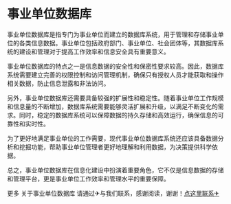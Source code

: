 # 事业单位数据库

事业单位数据库是指专门为事业单位而建立的数据库系统，用于管理和存储事业单位的各类信息数据。事业单位包括政府部门、事业单位、社会团体等，其数据库系统的建设和管理对于提高工作效率和信息安全具有重要意义。

事业单位数据库的特点之一是信息数据的安全性和保密性要求较高。因此，数据库系统需要建立完善的权限控制和访问管理机制，确保只有授权人员才能获取和操作相关数据，防止信息泄露和非法访问。

另外，事业单位数据库还需要具备较强的扩展性和稳定性。随着事业单位工作规模和信息量的不断增加，数据库系统需要能够灵活扩展和升级，以满足不断变化的需求。同时，稳定的数据库系统可以保障数据的持久存储和高效运行，确保信息的可靠性和实时性。

为了更好地满足事业单位的工作需要，现代事业单位数据库系统还应该具备数据分析和挖掘功能，帮助事业单位管理者更好地理解和利用数据，为决策提供科学依据。

总之，事业单位数据库在信息化建设中扮演着重要角色，它不仅是信息数据的存储和管理平台，更是事业单位工作效率和管理水平的重要保障。

更多 关于事业单位数据库 请通过✈与我们联系，感谢阅读，谢谢！[点这里联系✈](https://b.k02.cc)